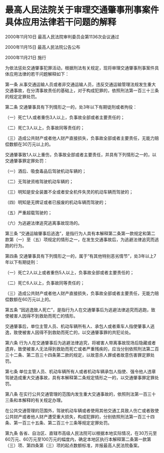 # 最高人民法院关于审理交通肇事刑事案件具体应用法律若干问题的解释

2000年11月10日 最高人民法院审判委员会第1136次会议通过

2000年11月15日 最高人民法院公告公布

2000年11月21日 施行

<!-- INFO END -->

为依法惩处交通肇事犯罪活动，根据刑法有关规定，现将审理交通肇事刑事案件具体应用法律的若干问题解释如下：

第一条 从事交通运输人员或者非交通运输人员，违反交通运输管理法规发生重大交通事故，在分清事故责任的基础上，对于构成犯罪的，依照刑法第一百三十三条的规定定罪处罚。

第二条 交通肇事具有下列情形之一的，处3年以下有期徒刑或者拘役：

（一）死亡1人或者重伤3人以上，负事故全部或者主要责任的；

（二）死亡3人以上，负事故同等责任的；

（三）造成公共财产或者他人财产直接损失，负事故全部或者主要责任，无能力赔偿数额在30万元以上的。

交通肇事致1人以上重伤，负事故全部或者主要责任，并具有下列情形之一的，以交通肇事罪定罪处罚：

（一）酒后、吸食毒品后驾驶机动车辆的；

（二）无驾驶资格驾驶机动车辆的；

（三）明知是安全装置不全或者安全机件失灵的机动车辆而驾驶的；

（四）明知是无牌证或者已报废的机动车辆而驾驶的；

（五）严重超载驾驶的；

（六）为逃避法律追究逃离事故现场的。

第三条 “交通运输肇事后逃逸”，是指行为人具有本解释第二条第一款规定和第二款第（一）至（五）项规定的情形之一，在发生交通事故后，为逃避法律追究而逃跑的行为。

第四条 交通肇事具有下列情形之一的，属于“有其他特别恶劣情节”，处3年以上7年以下有期徒刑：

（一）死亡2人以上或者重伤5人以上，负事故全部或者主要责任的；

（二）死亡6人以上，负事故同等责任的；

（三）造成公共财产或者他人财产直接损失，负事故全部或者主要责任，无能力赔偿数额在60万元以上的。

第五条 “因逃逸致人死亡”，是指行为人在交通肇事后为逃避法律追究而逃跑，致使被害人因得不到救助而死亡的情形。

交通肇事后，单位主管人员、机动车辆所有人、承包人或者乘车人指使肇事人逃逸，致使被害人因得不到救助而死亡的，以交通肇事罪的共犯论处。

第六条 行为人在交通肇事后为逃避法律追究，将被害人带离事故现场后隐藏或者遗弃，致使被害人无法得到救助而死亡或者严重残疾的，应当分别依照刑法第二百三十二条、第二百三十四条第二款的规定，以故意杀人罪或者故意伤害罪定罪处罚。

第七条 单位主管人员、机动车辆所有人或者机动车辆承包人指使、强令他人违章驾驶造成重大交通事故，具有本解释第二条规定情形之一的，以交通肇事罪定罪处罚。

第八条 在实行公共交通管理的范围内发生重大交通事故的，依照刑法第一百三十三条和本解释的有关规定办理。

在公共交通管理的范围外，驾驶机动车辆或者使用其他交通工具致人伤亡或者致使公共财产或者他人财产遭受重大损失，构成犯罪的，分别依照刑法第一百三十四条、第一百三十五条、第二百三十三条等规定定罪处罚。

第九条 各省、自治区、直辖市高级人民法院可以根据本地实际情况，在30万元至60万元、60万元至100万元的幅度内，确定本地区执行本解释第二条第一款第（三）项、第四条第（三）项的起点数额标准，并报最高人民法院备案。